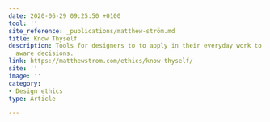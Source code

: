 ```yaml
---
date: 2020-06-29 09:25:50 +0100
tool: ''
site_reference: _publications/matthew-ström.md
title: Know Thyself
description: Tools for designers to to apply in their everyday work to make more ethically
  aware decisions.
link: https://matthewstrom.com/ethics/know-thyself/
site: ''
image: ''
category:
- Design ethics
type: Article

---
```

